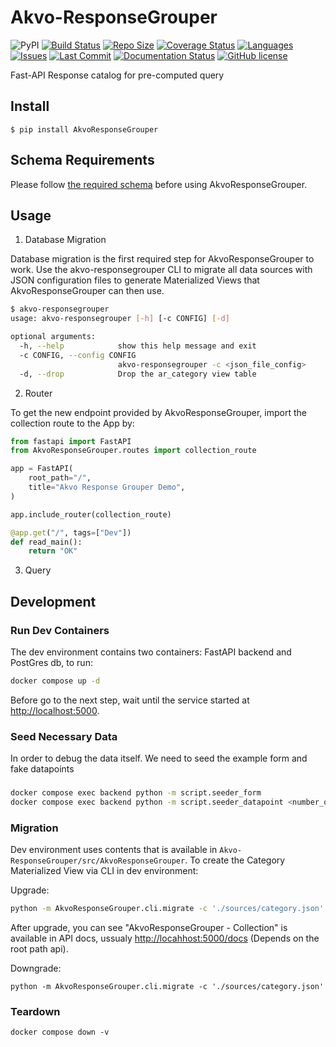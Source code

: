 # Akvo-ResponseGrouper

![PyPI](https://img.shields.io/pypi/v/AkvoResponseGrouper)
[![Build Status](https://github.com/akvo/Akvo-ResponseGrouper/actions/workflows/test.yml/badge.svg)](https://github.com/akvo/Akvo-ResponseGrouper/actions) [![Repo Size](https://img.shields.io/github/repo-size/akvo/Akvo-ResponseGrouper)](https://img.shields.io/github/repo-size/akvo/Akvo-ResponseGrouper) [![Coverage Status](https://coveralls.io/repos/github/akvo/Akvo-ResponseGrouper/badge.svg?branch=main)](https://coveralls.io/github/akvo/Akvo-ResponseGrouper?branch=main) [![Languages](https://img.shields.io/github/languages/count/akvo/Akvo-ResponseGrouper
)](https://img.shields.io/github/languages/count/akvo/Akvo-ResponseGrouper
) [![Issues](https://img.shields.io/github/issues/akvo/Akvo-ResponseGrouper
)](https://img.shields.io/github/issues/akvo/Akvo-ResponseGrouper
) [![Last Commit](https://img.shields.io/github/last-commit/akvo/Akvo-ResponseGrouper/main
)](https://img.shields.io/github/last-commit/akvo/Akvo-ResponseGrouper/main) [![Documentation Status](https://readthedocs.org/projects/Akvo-ResponseGrouper/badge/?version=latest)](https://Akvo-ResponseGrouper.readthedocs.io/en/latest/?badge=latest) [![GitHub license](https://img.shields.io/github/license/akvo/Akvo-ResponseGrouper.svg)](https://github.com/akvo/Akvo-ResponseGrouper/blob/main/LICENSE)

Fast-API Response catalog for pre-computed query

## Install
```
$ pip install AkvoResponseGrouper
```

## Schema Requirements

Please follow [the required schema](https://github.com/akvo/Akvo-ResponseGrouper/blob/main/docs/database.org) before using AkvoResponseGrouper.

## Usage

1. Database Migration

Database migration is the first required step for AkvoResponseGrouper to work. Use the akvo-responsegrouper CLI to migrate all data sources with JSON configuration files to generate Materialized Views that AkvoResponseGrouper can then use.

```bash
$ akvo-responsegrouper
usage: akvo-responsegrouper [-h] [-c CONFIG] [-d]

optional arguments:
  -h, --help            show this help message and exit
  -c CONFIG, --config CONFIG
                        akvo-responsegrouper -c <json_file_config>
  -d, --drop            Drop the ar_category view table
```

2. Router

To get the new endpoint provided by AkvoResponseGrouper, import the collection route to the App by:

```python
from fastapi import FastAPI
from AkvoResponseGrouper.routes import collection_route

app = FastAPI(
    root_path="/",
    title="Akvo Response Grouper Demo",
)

app.include_router(collection_route)

@app.get("/", tags=["Dev"])
def read_main():
    return "OK"
```

3. Query



## Development

### Run Dev Containers

The dev environment contains two containers: FastAPI backend and PostGres db, to run:

```bash
docker compose up -d
```
Before go to the next step, wait until the service started at [http://localhost:5000](http://localhost:5000).

### Seed Necessary Data

In order to debug the data itself. We need to seed the example form and fake datapoints

###
```bash
docker compose exec backend python -m script.seeder_form
docker compose exec backend python -m script.seeder_datapoint <number_of_datapoint>
```

### Migration

Dev environment uses contents that is available in `Akvo-ResponseGrouper/src/AkvoResponseGrouper`. To create the Category Materialized View via CLI in dev environment:

Upgrade:

```bash
python -m AkvoResponseGrouper.cli.migrate -c './sources/category.json'
```

After upgrade, you can see "AkvoResponseGrouper - Collection" is available in API docs, ussualy [http://locahhost:5000/docs](http://localhost:5000/docs) (Depends on the root path api).

Downgrade:
```
python -m AkvoResponseGrouper.cli.migrate -c './sources/category.json'
```

### Teardown
```
docker compose down -v
```
